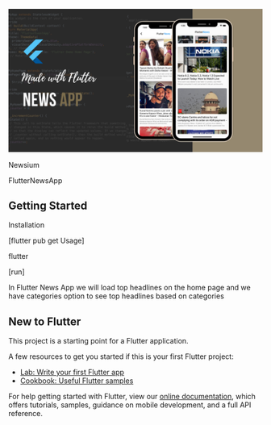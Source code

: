 ![Screenshot](81510826-7fccd680-9332-11ea-9e67-ad6268aadf35.png)

Newsium

FlutterNewsApp


## Getting Started

Installation

[flutter pub get Usage]

flutter 

[run]

In Flutter News App we will load top headlines on the home page and we have categories option to see top headlines based on categories

## New to Flutter

This project is a starting point for a Flutter application.

A few resources to get you started if this is your first Flutter project:

- [Lab: Write your first Flutter app](https://flutter.dev/docs/get-started/codelab)
- [Cookbook: Useful Flutter samples](https://flutter.dev/docs/cookbook)

For help getting started with Flutter, view our
[online documentation](https://flutter.dev/docs), which offers tutorials,
samples, guidance on mobile development, and a full API reference.

